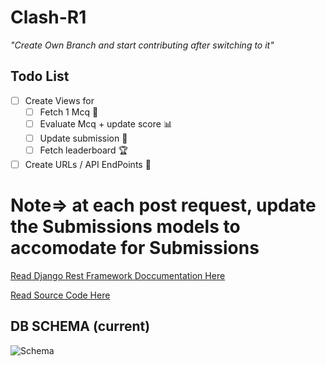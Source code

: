 # Clash-R1

*"Create Own Branch and start contributing after switching to it"*

## Todo List

- [ ] Create Views for 
  - [ ] Fetch 1 Mcq 📝
  - [ ] Evaluate Mcq + update score 📊
  - [ ] Update submission 🔄
  - [ ] Fetch leaderboard 🏆
- [ ] Create URLs / API EndPoints 🔗

# Note=> at each post request, update the Submissions models to accomodate for Submissions 

[Read Django Rest Framework Doccumentation Here](https://www.django-rest-framework.org/)

[Read Source Code Here](https://github.com/encode/django-rest-framework/tree/3.14.0/rest_framework)

## DB SCHEMA (current)
![Schema](https://res.cloudinary.com/dzhpx2alw/image/upload/v1704877063/WhatsApp_Image_2024-01-07_at_20.12.38_0064bae4_mr98fv.jpg)


